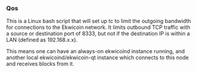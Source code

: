 ### Qos ###

This is a Linux bash script that will set up tc to limit the outgoing bandwidth for connections to the Ekwicoin network. It limits outbound TCP traffic with a source or destination port of 8333, but not if the destination IP is within a LAN (defined as 192.168.x.x).

This means one can have an always-on ekwicoind instance running, and another local ekwicoind/ekwicoin-qt instance which connects to this node and receives blocks from it.
